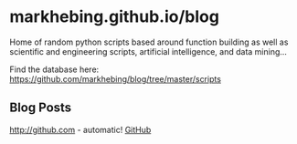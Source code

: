# markhebing.github.io/blog

Home of random python scripts based around function building as well as scientific and engineering scripts, artificial intelligence, and data mining...

Find the database here: https://github.com/markhebing/blog/tree/master/scripts

## Blog Posts

http://github.com - automatic!
[GitHub](http://github.com)
